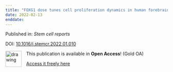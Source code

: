 ```yaml
---
title: "FOXG1 dose tunes cell proliferation dynamics in human forebrain progenitor cells."
date: 2022-02-13
enddate:
---
```


Published in: *Stem cell reports*

DOI: [10.1016/j.stemcr.2022.01.010](https://doi.org/10.1016/j.stemcr.2022.01.010)

<img src="https://upload.wikimedia.org/wikipedia/commons/thumb/7/77/Open_Access_logo_PLoS_transparent.svg/800px-Open_Access_logo_PLoS_transparent.svg.png" alt="drawing" width="50" align="left"/> &nbsp;&nbsp;&nbsp;This publication is available in **Open Access**! (Gold OA)

&nbsp;&nbsp;&nbsp;<a href="http://www.cell.com/article/S2213671122000546/pdf">Access it freely here</a>

